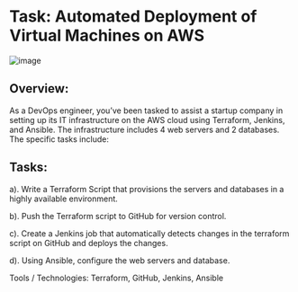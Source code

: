 # Task: Automated Deployment of Virtual Machines on AWS

![image](https://github.com/adeola2020-git/terraform-ansible-cba-group2-project-/assets/74336816/ffb566f2-8c51-42bf-82fd-fc701ac0c352)


## Overview: 

As a DevOps engineer, you’ve been tasked to assist a startup company in setting up its 
IT infrastructure on the AWS cloud using Terraform, Jenkins, and Ansible. The infrastructure 
includes 4 web servers and 2 databases. The specific tasks include:

## Tasks:

a). Write a Terraform Script that provisions the servers and databases in a highly available 
environment.

b). Push the Terraform script to GitHub for version control.

c). Create a Jenkins job that automatically detects changes in the terraform script on GitHub and 
deploys the changes.

d). Using Ansible, configure the web servers and database.


Tools / Technologies: Terraform, GitHub, Jenkins, Ansible

